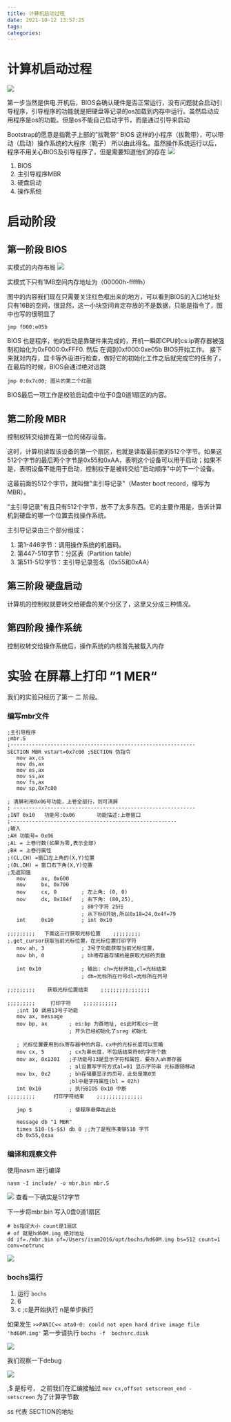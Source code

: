 ```yaml
---
title: 计算机启动过程
date: 2021-10-12 13:57:25
tags:
categories:
---
```


# 计算机启动过程 

![](https://i0.hdslb.com/bfs/article/88ed8ff0050fa4b9b781c1d9620bdcaade7c8dd1.png@942w_498h_progressive.webp)

第一步当然是供电.开机后，BIOS会确认硬件是否正常运行，没有问题就会启动引导程序，引导程序的功能就是把硬盘等记录的os加载到内存中运行。虽然启动应用程序是os的功能。但是os不能自己启动字节，而是通过引导来启动

Bootstrap的愿意是指靴子上部的”拔靴带“ BIOS 这样的小程序（拔靴带），可以带动（启动）操作系统的大程序（靴子） 所以由此得名。虽然操作系统运行以后，程序不用关心BIOS及引导程序了，但是需要知道他们的存在
![](20211012141645.jpg)

1. BIOS 
2. 主引导程序MBR
3. 硬盘启动
4. 操作系统
# 启动阶段
## 第一阶段 BIOS
<!-- TODO:实模式 -->
实模式的内存布局
![](v2-d062c7668b08d68d752d498302208d05_1440w.jpg)

实模式下只有1MB空间内存地址为（00000h-fffffh）

图中的内容我们现在只需要关注红色框出来的地方，可以看到BIOS的入口地址处只有16B的空间，很显然，这一小块空间肯定存放的不是数据，只能是指令了，图中也写的很明显了
```
jmp f000:e05b
```
BIOS 也是程序，他的启动是靠硬件来完成的，开机一瞬即CPU的cs:ip寄存器被强制初始化为0xF000:0xFFF0. 然后 在调到0xf000:0xe05b BIOS开始工作。 接下来就对内存，显卡等外设进行检查，做好它的初始化工作之后就完成它的任务了，在最后的时候，BIOS会通过绝对远跳
```
jmp 0:0x7c00; 图片的第二个红圈
```

BIOS最后一项工作是校验启动盘中位于0盘0道1扇区的内容。

## 第二阶段 MBR

控制权转交给排在第一位的储存设备。

这时，计算机读取该设备的第一个扇区，也就是读取最前面的512个字节。如果这512个字节的最后两个字节是0x55和0xAA，表明这个设备可以用于启动；如果不是，表明设备不能用于启动，控制权于是被转交给"启动顺序"中的下一个设备。

这最前面的512个字节，就叫做"主引导记录"（Master boot record，缩写为MBR）。

"主引导记录"有且只有512个字节，放不了太多东西。它的主要作用是，告诉计算机到硬盘的哪一个位置去找操作系统。

主引导记录由三个部分组成：

1. 第1-446字节：调用操作系统的机器码。
2. 第447-510字节：分区表（Partition table）
3. 第511-512字节：主引导记录签名（0x55和0xAA）

## 第三阶段 硬盘启动
计算机的控制权就要转交给硬盘的某个分区了，这里又分成三种情况。

## 第四阶段 操作系统 
控制权转交给操作系统后，操作系统的内核首先被载入内存

# 实验 在屏幕上打印 ”1 MER“

我们的实验只经历了第一 二 阶段。

### 编写mbr文件
```
;主引导程序
;mbr.S
;------------------------------------------------------------
SECTION MBR vstart=0x7c00 ;SECTION 伪指令
   mov ax,cs
   mov ds,ax
   mov es,ax
   mov ss,ax
   mov fs,ax
   mov sp,0x7c00

; 清屏利用0x06号功能，上卷全部行，则可清屏
; -----------------------------------------------------------
;INT 0x10   功能号:0x06	   功能描述:上卷窗口
;------------------------------------------------------
;输入
;AH 功能号= 0x06
;AL = 上卷行数(如果为零,表示全部)
;BH = 上卷行属性
;(CL,CH) =窗口左上角的(X,Y)位置
;(DL,DH) = 窗口右下角(X,Y)位置
;无返回值
   mov     ax, 0x600
   mov     bx, 0x700
   mov     cx, 0        ; 左上角: (0, 0)
   mov     dx, 0x184f	; 右下角: (80,25),
			            ; 80个字符 25行
			            ; 从下标0开始,所以0x18=24,0x4f=79
   int     0x10         ; int 0x10

;;;;;;;;;   下面这三行获取光标位置    ;;;;;;;;;
;.get_cursor获取当前光标位置，在光标位置打印字符
   mov ah, 3		    ; 3号子功能获取当前光标位置，
   mov bh, 0		    ; bh寄存器存储的是获取光标的页数

   int 0x10		        ; 输出: ch=光标开始,cl=光标结束
			            ; dh=光标所在行号dl=光标所在列号

;;;;;;;;;    获取光标位置结束    ;;;;;;;;;;;;;;;;

;;;;;;;;;     打印字符    ;;;;;;;;;;;
   ;int 10 调用13号子功能
   mov ax, message
   mov bp, ax		; es:bp 为首地址, es此时和cs一致
			        ; 开头已经初始化了sreg 初始化

   ; 光标位置要用到dx寄存器中的内容，cx中的光标长度可以忽略
   mov cx, 5		; cx为串长度，不包括结束符0的字符个数
   mov ax, 0x1301	;子功能号13是显示字符和属性，要存入ah寄存器
			        ; al设置写字符方式al=01 显示字符串 光标跟随移动
   mov bx, 0x2		; bh存储要显示的页号，此处是第0页
			        ;bl中是字符属性(bl = 02h)
   int 0x10		    ; ִ执行BIOS 0x10 中断
;;;;;;;;;      打印字符结束	 ;;;;;;;;;;;;;;;

   jmp $		    ; 使程序悬停在此处

   message db "1 MBR"
   times 510-($-$$) db 0 ;;为了是程序凑够510 字节
   db 0x55,0xaa
```
### 编译和观察文件
使用nasm 进行编译
```
nasm -I include/ -o mbr.bin mbr.S 
```
![](20211012160800.jpg) 查看一下确实是512字节

下一步将mbr.bin 写入0盘0道1扇区
```
# bs指定大小 count是1扇区
# of 就是hd60M.img 绝对地址
dd if=./mbr.bin of=/Users/isam2016/opt/bochs/hd60M.img bs=512 count=1  conv=notrunc
```
![](20211012161357.jpg)

### bochs运行

1. 运行 `bochs` 
2. 6
3. c ;c是开始执行 n是单步执行  
   
如果发生 `>>PANIC<< ata0-0: could not open hard drive image file 'hd60M.img'` 第一步请执行 `bochs -f  bochsrc.disk`

![](20211012165002.jpg)

我们观察一下debug

![](20211012170032.jpg)

$,$$ 是标号， 之前我们在汇编接触过 `mov cx,offset setscreen_end -  setscreen` 为了计算字节数

ss 代表 SECTION的地址
